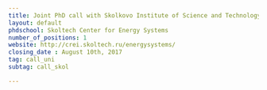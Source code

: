```yaml
---
title: Joint PhD call with Skolkovo Institute of Science and Technology, Russia
layout: default
phdschool: Skoltech Center for Energy Systems
number_of_positions: 1
website: http://crei.skoltech.ru/energysystems/
closing_date : August 10th, 2017
tag: call_uni
subtag: call_skol

---
```

